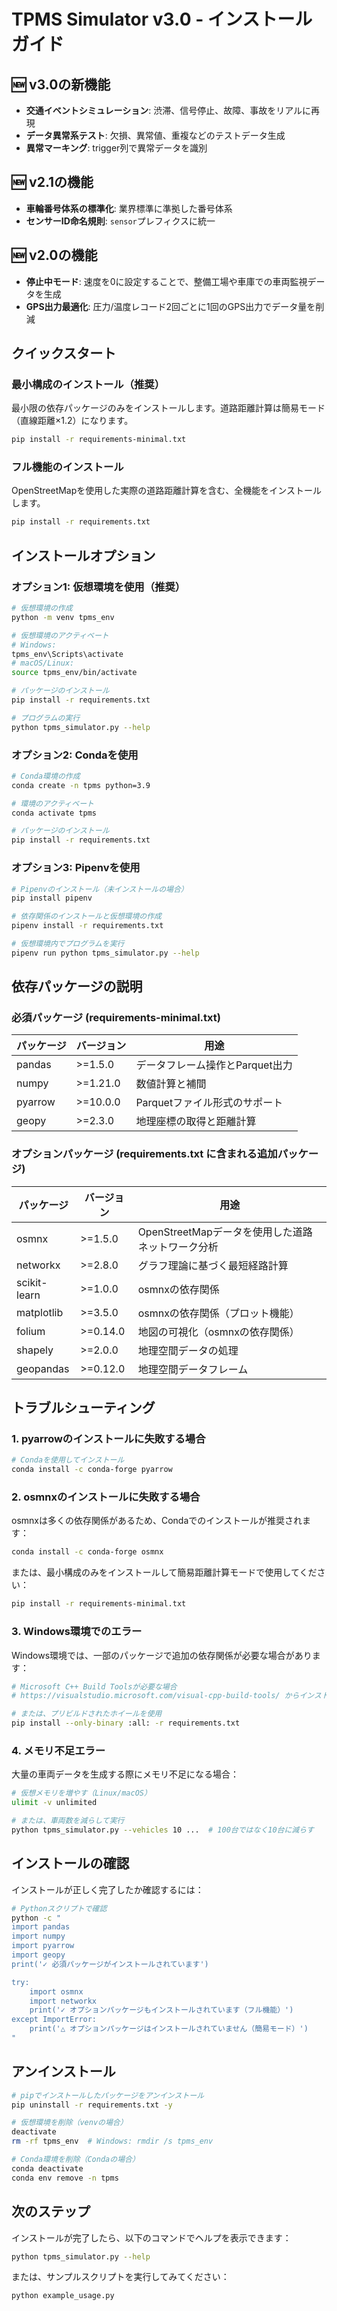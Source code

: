 # TPMS Simulator v3.0 - インストールガイド

## 🆕 v3.0の新機能
- **交通イベントシミュレーション**: 渋滞、信号停止、故障、事故をリアルに再現
- **データ異常系テスト**: 欠損、異常値、重複などのテストデータ生成
- **異常マーキング**: trigger列で異常データを識別

## 🆕 v2.1の機能
- **車輪番号体系の標準化**: 業界標準に準拠した番号体系
- **センサーID命名規則**: `sensor`プレフィクスに統一

## 🆕 v2.0の機能
- **停止中モード**: 速度を0に設定することで、整備工場や車庫での車両監視データを生成
- **GPS出力最適化**: 圧力/温度レコード2回ごとに1回のGPS出力でデータ量を削減

## クイックスタート

### 最小構成のインストール（推奨）
最小限の依存パッケージのみをインストールします。道路距離計算は簡易モード（直線距離×1.2）になります。

```bash
pip install -r requirements-minimal.txt
```

### フル機能のインストール
OpenStreetMapを使用した実際の道路距離計算を含む、全機能をインストールします。

```bash
pip install -r requirements.txt
```

## インストールオプション

### オプション1: 仮想環境を使用（推奨）

```bash
# 仮想環境の作成
python -m venv tpms_env

# 仮想環境のアクティベート
# Windows:
tpms_env\Scripts\activate
# macOS/Linux:
source tpms_env/bin/activate

# パッケージのインストール
pip install -r requirements.txt

# プログラムの実行
python tpms_simulator.py --help
```

### オプション2: Condaを使用

```bash
# Conda環境の作成
conda create -n tpms python=3.9

# 環境のアクティベート
conda activate tpms

# パッケージのインストール
pip install -r requirements.txt
```

### オプション3: Pipenvを使用

```bash
# Pipenvのインストール（未インストールの場合）
pip install pipenv

# 依存関係のインストールと仮想環境の作成
pipenv install -r requirements.txt

# 仮想環境内でプログラムを実行
pipenv run python tpms_simulator.py --help
```

## 依存パッケージの説明

### 必須パッケージ (requirements-minimal.txt)

| パッケージ | バージョン | 用途 |
|----------|-----------|------|
| pandas | >=1.5.0 | データフレーム操作とParquet出力 |
| numpy | >=1.21.0 | 数値計算と補間 |
| pyarrow | >=10.0.0 | Parquetファイル形式のサポート |
| geopy | >=2.3.0 | 地理座標の取得と距離計算 |

### オプションパッケージ (requirements.txt に含まれる追加パッケージ)

| パッケージ | バージョン | 用途 |
|----------|-----------|------|
| osmnx | >=1.5.0 | OpenStreetMapデータを使用した道路ネットワーク分析 |
| networkx | >=2.8.0 | グラフ理論に基づく最短経路計算 |
| scikit-learn | >=1.0.0 | osmnxの依存関係 |
| matplotlib | >=3.5.0 | osmnxの依存関係（プロット機能） |
| folium | >=0.14.0 | 地図の可視化（osmnxの依存関係） |
| shapely | >=2.0.0 | 地理空間データの処理 |
| geopandas | >=0.12.0 | 地理空間データフレーム |

## トラブルシューティング

### 1. pyarrowのインストールに失敗する場合

```bash
# Condaを使用してインストール
conda install -c conda-forge pyarrow
```

### 2. osmnxのインストールに失敗する場合

osmnxは多くの依存関係があるため、Condaでのインストールが推奨されます：

```bash
conda install -c conda-forge osmnx
```

または、最小構成のみをインストールして簡易距離計算モードで使用してください：

```bash
pip install -r requirements-minimal.txt
```

### 3. Windows環境でのエラー

Windows環境では、一部のパッケージで追加の依存関係が必要な場合があります：

```bash
# Microsoft C++ Build Toolsが必要な場合
# https://visualstudio.microsoft.com/visual-cpp-build-tools/ からインストール

# または、プリビルドされたホイールを使用
pip install --only-binary :all: -r requirements.txt
```

### 4. メモリ不足エラー

大量の車両データを生成する際にメモリ不足になる場合：

```bash
# 仮想メモリを増やす（Linux/macOS）
ulimit -v unlimited

# または、車両数を減らして実行
python tpms_simulator.py --vehicles 10 ...  # 100台ではなく10台に減らす
```

## インストールの確認

インストールが正しく完了したか確認するには：

```bash
# Pythonスクリプトで確認
python -c "
import pandas
import numpy
import pyarrow
import geopy
print('✓ 必須パッケージがインストールされています')

try:
    import osmnx
    import networkx
    print('✓ オプションパッケージもインストールされています（フル機能）')
except ImportError:
    print('△ オプションパッケージはインストールされていません（簡易モード）')
"
```

## アンインストール

```bash
# pipでインストールしたパッケージをアンインストール
pip uninstall -r requirements.txt -y

# 仮想環境を削除（venvの場合）
deactivate
rm -rf tpms_env  # Windows: rmdir /s tpms_env

# Conda環境を削除（Condaの場合）
conda deactivate
conda env remove -n tpms
```

## 次のステップ

インストールが完了したら、以下のコマンドでヘルプを表示できます：

```bash
python tpms_simulator.py --help
```

または、サンプルスクリプトを実行してみてください：

```bash
python example_usage.py
```